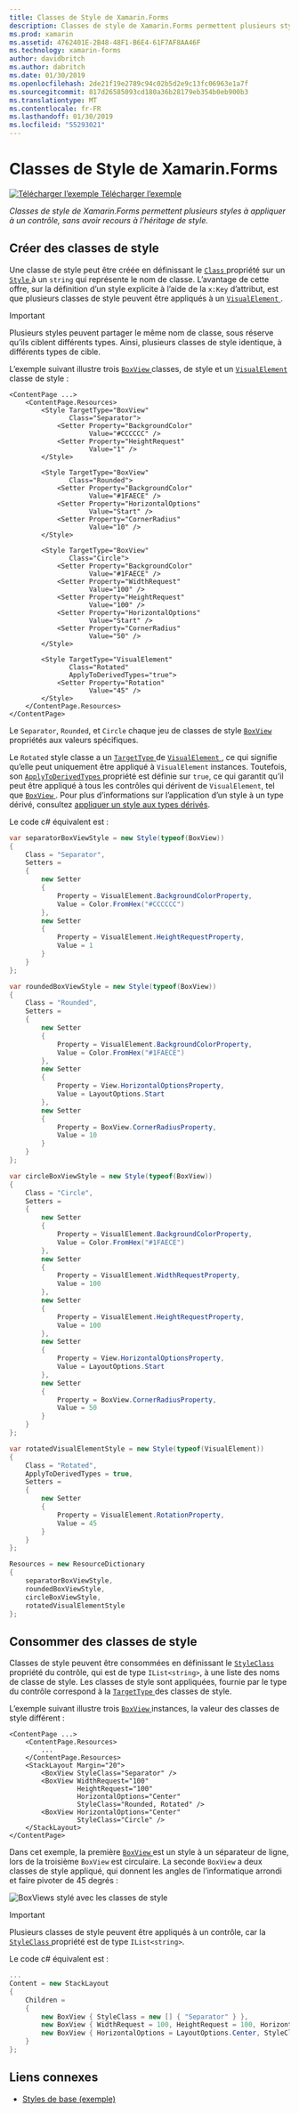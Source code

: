 ```yaml
---
title: Classes de Style de Xamarin.Forms
description: Classes de style de Xamarin.Forms permettent plusieurs styles à appliquer à un contrôle, sans avoir recours à l’héritage de style.
ms.prod: xamarin
ms.assetid: 4762401E-2B48-48F1-B6E4-61F7AF8AA46F
ms.technology: xamarin-forms
author: davidbritch
ms.author: dabritch
ms.date: 01/30/2019
ms.openlocfilehash: 2de21f19e2789c94c02b5d2e9c13fc06963e1a7f
ms.sourcegitcommit: 817d26585093cd180a36b28179eb354b0eb900b3
ms.translationtype: MT
ms.contentlocale: fr-FR
ms.lasthandoff: 01/30/2019
ms.locfileid: "55293021"
---
```

# <a name="xamarinforms-style-classes"></a>Classes de Style de Xamarin.Forms

[![Télécharger l’exemple](~/media/shared/download.png) Télécharger l’exemple](https://developer.xamarin.com/samples/xamarin-forms/UserInterface/Styles/BasicStyles/)

_Classes de style de Xamarin.Forms permettent plusieurs styles à appliquer à un contrôle, sans avoir recours à l’héritage de style._

## <a name="create-style-classes"></a>Créer des classes de style

Une classe de style peut être créée en définissant le [ `Class` ](xref:Xamarin.Forms.Style.Class) propriété sur un [ `Style` ](xref:Xamarin.Forms.Style) à un `string` qui représente le nom de classe. L’avantage de cette offre, sur la définition d’un style explicite à l’aide de la `x:Key` d’attribut, est que plusieurs classes de style peuvent être appliqués à un [ `VisualElement` ](xref:Xamarin.Forms.VisualElement).

> [!IMPORTANT]
> Plusieurs styles peuvent partager le même nom de classe, sous réserve qu’ils ciblent différents types. Ainsi, plusieurs classes de style identique, à différents types de cible.

L’exemple suivant illustre trois [ `BoxView` ](xref:Xamarin.Forms.BoxView) classes, de style et un [ `VisualElement` ](xref:Xamarin.Forms.VisualElement) classe de style :

```xaml
<ContentPage ...>
    <ContentPage.Resources>
        <Style TargetType="BoxView"
               Class="Separator">
            <Setter Property="BackgroundColor"
                    Value="#CCCCCC" />
            <Setter Property="HeightRequest"
                    Value="1" />
        </Style>

        <Style TargetType="BoxView"
               Class="Rounded">
            <Setter Property="BackgroundColor"
                    Value="#1FAECE" />
            <Setter Property="HorizontalOptions"
                    Value="Start" />
            <Setter Property="CornerRadius"
                    Value="10" />
        </Style>    

        <Style TargetType="BoxView"
               Class="Circle">
            <Setter Property="BackgroundColor"
                    Value="#1FAECE" />
            <Setter Property="WidthRequest"
                    Value="100" />
            <Setter Property="HeightRequest"
                    Value="100" />
            <Setter Property="HorizontalOptions"
                    Value="Start" />
            <Setter Property="CornerRadius"
                    Value="50" />
        </Style>

        <Style TargetType="VisualElement"
               Class="Rotated"
               ApplyToDerivedTypes="true">
            <Setter Property="Rotation"
                    Value="45" />
        </Style>        
    </ContentPage.Resources>
</ContentPage>
```

Le `Separator`, `Rounded`, et `Circle` chaque jeu de classes de style [ `BoxView` ](xref:Xamarin.Forms.BoxView) propriétés aux valeurs spécifiques.

Le `Rotated` style classe a un [ `TargetType` ](xref:Xamarin.Forms.Style.TargetType) de [ `VisualElement` ](xref:Xamarin.Forms.VisualElement), ce qui signifie qu’elle peut uniquement être appliqué à `VisualElement` instances. Toutefois, son [ `ApplyToDerivedTypes` ](xref:Xamarin.Forms.Style.ApplyToDerivedTypes) propriété est définie sur `true`, ce qui garantit qu’il peut être appliqué à tous les contrôles qui dérivent de `VisualElement`, tel que [ `BoxView` ](xref:Xamarin.Forms.BoxView). Pour plus d’informations sur l’application d’un style à un type dérivé, consultez [appliquer un style aux types dérivés](implicit.md#apply-a-style-to-derived-types).

Le code c# équivalent est :

```csharp
var separatorBoxViewStyle = new Style(typeof(BoxView))
{
    Class = "Separator",
    Setters =
    {
        new Setter
        {
            Property = VisualElement.BackgroundColorProperty,
            Value = Color.FromHex("#CCCCCC")
        },
        new Setter
        {
            Property = VisualElement.HeightRequestProperty,
            Value = 1
        }
    }
};

var roundedBoxViewStyle = new Style(typeof(BoxView))
{
    Class = "Rounded",
    Setters =
    {
        new Setter
        {
            Property = VisualElement.BackgroundColorProperty,
            Value = Color.FromHex("#1FAECE")
        },
        new Setter
        {
            Property = View.HorizontalOptionsProperty,
            Value = LayoutOptions.Start
        },
        new Setter
        {
            Property = BoxView.CornerRadiusProperty,
            Value = 10
        }
    }
};

var circleBoxViewStyle = new Style(typeof(BoxView))
{
    Class = "Circle",
    Setters =
    {
        new Setter
        {
            Property = VisualElement.BackgroundColorProperty,
            Value = Color.FromHex("#1FAECE")
        },
        new Setter
        {
            Property = VisualElement.WidthRequestProperty,
            Value = 100
        },
        new Setter
        {
            Property = VisualElement.HeightRequestProperty,
            Value = 100
        },
        new Setter
        {
            Property = View.HorizontalOptionsProperty,
            Value = LayoutOptions.Start
        },
        new Setter
        {
            Property = BoxView.CornerRadiusProperty,
            Value = 50
        }
    }
};

var rotatedVisualElementStyle = new Style(typeof(VisualElement))
{
    Class = "Rotated",
    ApplyToDerivedTypes = true,
    Setters =
    {
        new Setter
        {
            Property = VisualElement.RotationProperty,
            Value = 45
        }
    }
};

Resources = new ResourceDictionary
{
    separatorBoxViewStyle,
    roundedBoxViewStyle,
    circleBoxViewStyle,
    rotatedVisualElementStyle
};
```

## <a name="consume-style-classes"></a>Consommer des classes de style

Classes de style peuvent être consommées en définissant le [ `StyleClass` ](xref:Xamarin.Forms.VisualElement.StyleClass) propriété du contrôle, qui est de type `IList<string>`, à une liste des noms de classe de style. Les classes de style sont appliquées, fournie par le type du contrôle correspond à la [ `TargetType` ](xref:Xamarin.Forms.Style.TargetType) des classes de style.

L’exemple suivant illustre trois [ `BoxView` ](xref:Xamarin.Forms.BoxView) instances, la valeur des classes de style différent :

```xaml
<ContentPage ...>
    <ContentPage.Resources>
        ...
    </ContentPage.Resources>
    <StackLayout Margin="20">
        <BoxView StyleClass="Separator" />       
        <BoxView WidthRequest="100"
                 HeightRequest="100"
                 HorizontalOptions="Center"
                 StyleClass="Rounded, Rotated" />
        <BoxView HorizontalOptions="Center"
                 StyleClass="Circle" />
    </StackLayout>
</ContentPage>    
```

Dans cet exemple, la première [ `BoxView` ](xref:Xamarin.Forms.BoxView) est un style à un séparateur de ligne, lors de la troisième `BoxView` est circulaire. La seconde `BoxView` a deux classes de style appliqué, qui donnent les angles de l’informatique arrondi et faire pivoter de 45 degrés :

![](style-class-images/boxviews.png "BoxViews stylé avec les classes de style")

> [!IMPORTANT]
> Plusieurs classes de style peuvent être appliqués à un contrôle, car la [ `StyleClass` ](xref:Xamarin.Forms.VisualElement.StyleClass) propriété est de type `IList<string>`.

Le code c# équivalent est :

```csharp
...
Content = new StackLayout
{
    Children =
    {
        new BoxView { StyleClass = new [] { "Separator" } },
        new BoxView { WidthRequest = 100, HeightRequest = 100, HorizontalOptions = LayoutOptions.Center, StyleClass = new [] { "Rounded", "Rotated" } },
        new BoxView { HorizontalOptions = LayoutOptions.Center, StyleClass = new [] { "Circle" } }
    }
};
```

## <a name="related-links"></a>Liens connexes

- [Styles de base (exemple)](https://developer.xamarin.com/samples/xamarin-forms/UserInterface/Styles/BasicStyles/)
